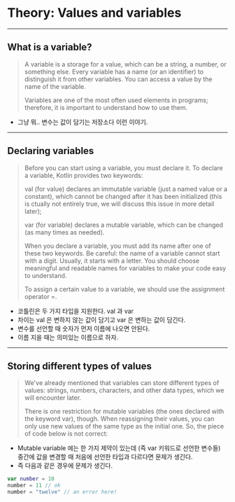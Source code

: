 # Theory: Values and variables

***

## What is a variable?

> A variable is a storage for a value, which can be a string, a number, or something else. Every variable has a name (or an identifier) to distinguish it from other variables. You can access a value by the name of the variable.
>
> Variables are one of the most often used elements in programs; therefore, it is important to understand how to use them.
  
- 그냥 뭐.. 변수는 값이 담기는 저장소다 이런 이야기.

***

## Declaring variables

> Before you can start using a variable, you must declare it. To declare a variable, Kotlin provides two keywords:
>
> val (for value) declares an immutable variable (just a named value or a constant), which cannot be changed after it has been initialized (this is ctually not entirely true, we will discuss this issue in more detail later);
> 
> var (for variable) declares a mutable variable, which can be changed (as many times as needed).
>
> When you declare a variable, you must add its name after one of these two keywords. Be careful: the name of a variable cannot start with a digit. Usually, it starts with a letter. You should choose meaningful and readable names for variables to make your code easy to understand.
>
> To assign a certain value to a variable, we should use the assignment operator =.
  
- 코틀린은 두 가지 타입을 지원한다. val 과 var 
- 차이는 val 은 변하지 않는 값이 담기고 var 은 변하는 값이 담긴다.
- 변수를 선언할 때 숫자가 먼저 이름에 나오면 안된다. 
- 이름 지을 때는 의미있는 이름으로 하자.

***

## Storing different types of values

> We've already mentioned that variables can store different types of values: strings, numbers, characters, and other data types, which we will encounter later.
> 
> There is one restriction for mutable variables (the ones declared with the keyword var), though. When reassigning their values, you can only use new values of the same type as the initial one. So, the piece of code below is not correct:
  
- Mutable variable 에는 한 가지 제약이 있는데 (즉 var 키워드로 선언한 변수들) 중간에 값을 변경할 때 처음에 선언한 타입과 다르다면 문제가 생긴다. 
- 즉 다음과 같은 경우에 문제가 생긴다.

```kotlin
var number = 10
number = 11 // ok
number = "twelve" // an error here!
``` 
